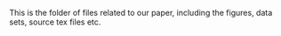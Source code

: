 This is the folder of files related to our paper, including the figures, data sets, source tex files etc.
